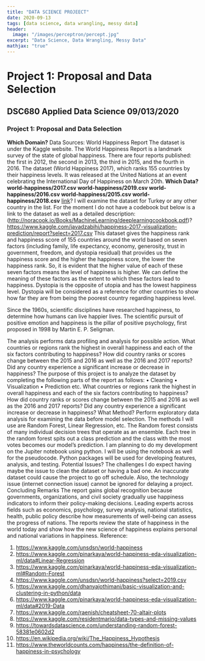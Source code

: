 ```yaml
---
title: "DATA SCIENCE PROJEECT"
date: 2020-09-13
tags: [data science, data wrangling, messy data]
header:
  image: "/images/perceptron/percept.jpg"
excerpt: "Data Science, Data Wrangling, Messy Data"
mathjax: "true"
---
```


# Project 1: Proposal and Data Selection
## DSC680 Applied Data Science						09/013/2020
### Project 1: Proposal and Data Selection

**Which Domain?**
Data Sources: World Happiness Report
The dataset is under the Kaggle website. The World Happiness Report is a landmark survey of the state of global happiness. There are four reports published: the first in 2012, the second in 2013, the third in 2015, and the fourth in 2016. The dataset (World Happiness 2017), which ranks 155 countries by their happiness levels. It was released at the United Nations at an event celebrating the International Day of Happiness on March 20th. 
**Which Data?
world-happiness/2017.csv
world-happiness/2019.csv
world-happiness/2016.csv
world-happiness/2015.csv
world-happiness/2018.csv**
[link](https://www.kaggle.com/pinarkaya/world-happiness-eda-visualization-ml/notebook)?
I will examine the dataset for Turkey or any other country in the list. For the moment I do not have a codebook but below is a link to the dataset as well as a detailed description:
(http://noracook.io/Books/MachineLearning/deeplearningcookbook.pdf)?
https://www.kaggle.com/javadzabihi/happiness-2017-visualization-prediction/report?select=2017.csv
This dataset gives the happiness rank and happiness score of 155 countries around the world based on seven factors (including family, life expectancy, economy, generosity, trust in government, freedom, and dystopia residual) that provides us the happiness score and the higher the happiness score, the lower the happiness rank. So, it is evident that the higher value of each of these seven factors means the level of happiness is higher. We can define the meaning of these factors as the extent to which these factors lead to happiness. Dystopia is the opposite of utopia and has the lowest happiness level. Dystopia will be considered as a reference for other countries to show how far they are from being the poorest country regarding happiness level.

Since the 1960s, scientific disciplines have researched happiness, to determine how humans can live happier lives. The scientific pursuit of positive emotion and happiness is the pillar of positive psychology, first proposed in 1998 by Martin E. P. Seligman. 

The analysis performs data profiling and analysis for possible action. What countries or regions rank the highest in overall happiness and each of the six factors contributing to happiness? How did country ranks or scores change between the 2015 and 2016 as well as the 2016 and 2017 reports? Did any country experience a significant increase or decrease in happiness?
The purpose of this project is to analyze the dataset by completing the following parts of the report as follows:
•	Cleaning
•	Visualization
•	Prediction etc.
What countries or regions rank the highest in overall happiness and each of the six factors contributing to happiness? How did country ranks or scores change between the 2015 and 2016 as well as the 2016 and 2017 reports? Did any country experience a significant increase or decrease in happiness?
What Method?
Perform exploratory data analysis for examining the data before model selection. The methods I will use are Random Forest, Linear Regression, etc. The Random forest consists of many individual decision trees that operate as an ensemble. Each tree in the random forest spits out a class prediction and the class with the most votes becomes our model’s prediction.
I am planning to do my development on the Jupiter notebook using python. I will be using the notebook as well for the pseudocode. Python packages will be used for developing features, analysis, and testing.
Potential Issues?
The challenges I do expect having maybe the issue to clean the dataset or having a bad one.  An inaccurate dataset could cause the project to go off schedule. Also, the technology issue (internet connection issue) cannot be ignored for delaying a project.
Concluding Remarks
The report gains global recognition because governments, organizations, and civil society gradually use happiness indicators to inform their policy-making decisions. Leading experts across fields such as economics, psychology, survey analysis, national statistics, health, public policy describe how measurements of well-being can assess the progress of nations. The reports review the state of happiness in the world today and show how the new science of happiness explains personal and national variations in happiness.
Reference:
1.	https://www.kaggle.com/unsdsn/world-happiness
2.	https://www.kaggle.com/pinarkaya/world-happiness-eda-visualization-ml/data#Linear-Regression
3.	https://www.kaggle.com/pinarkaya/world-happiness-eda-visualization-ml#Random-Forest
4.	https://www.kaggle.com/unsdsn/world-happiness?select=2019.csv
5.	https://www.kaggle.com/dhanyajothimani/basic-visualization-and-clustering-in-python/data
6.	https://www.kaggle.com/pinarkaya/world-happiness-eda-visualization-ml/data#2019-Data
7.	https://www.kaggle.com/raenish/cheatsheet-70-altair-plots
8.	https://www.kaggle.com/residentmario/data-types-and-missing-values
9.	https://towardsdatascience.com/understanding-random-forest-58381e0602d2
10.	https://en.wikipedia.org/wiki/The_Happiness_Hypothesis
11.	https://www.theworldcounts.com/happiness/the-definition-of-happiness-in-psychology
